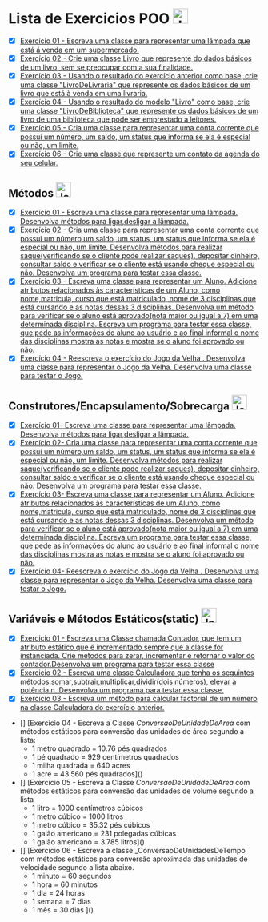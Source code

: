  # Lista de Exercicios POO <img align="" alt="Java" height="30" width="" src="https://cdn.jsdelivr.net/gh/devicons/devicon/icons/java/java-original.svg"/>

- [x] [Exercício 01 - Escreva uma classe para representar uma lâmpada que está á venda em um supermercado.](https://github.com/Giovani-Gomes/Exercicios_Java-_POO/tree/main/Exerc%C3%ADcio%2001)
- [x] [Exercício 02 - Crie uma classe Livro que represente do dados básicos de um livro, sem se preocupar com a sua finalidade.](https://github.com/Giovani-Gomes/Exercicios_Java-_POO/tree/main/Exercicio%2002)
- [x] [Exercício 03 - Usando o resultado do exercício anterior como base, crie uma classe "LivroDeLivraria" que represente os dados básicos de um livro que está à venda em uma livraria.](https://github.com/Giovani-Gomes/Exercicios_Java-_POO/tree/main/Exerc%C3%ADcio%2003)
- [x] [Exercício 04 - Usando o resultado do modelo "Livro" como base, crie uma classe "LivroDeBiblioteca" que represente os dados básicos de um livro de uma biblioteca que pode ser emprestado a leitores.](https://github.com/Giovani-Gomes/Exercicios_Java-_POO/tree/main/Exerc%C3%ADcio%2004)
- [x] [Exercício 05 - Cria uma classe para representar uma conta corrente que possui um número, um saldo, um status que informa se ela é especial ou não, um limite.](https://github.com/Giovani-Gomes/Exercicios_Java-_POO/tree/main/Exerc%C3%ADcio%2005)
- [x] [Exercício 06 - Crie uma classe que represente um contato da agenda do seu celular.](https://github.com/Giovani-Gomes/Exercicios_Java-_POO/tree/main/Exerc%C3%ADcio%2006)

## Métodos <img align="" alt="Java" height="30" width="" src="https://cdn.jsdelivr.net/gh/devicons/devicon/icons/java/java-original.svg"/>

- [x] [Exercício 01 - Escreva uma classe para representar uma lâmpada. Desenvolva métodos para ligar,desligar a lâmpada.](https://github.com/Giovani-Gomes/Exercicios_Java-_POO/tree/main/Exerc%C3%ADcio%2001%20-%20M%C3%A9todos)
- [x] [Exercício 02 - Cria uma classe para representar uma conta corrente que possui um número,um saldo, um status, um status que informa se ela é especial ou não, um limite. Desenvolva métodos para realizar saque(verificando se o cliente pode realizar saques), depositar dinheiro, consultar saldo e verificar se o cliente está usando cheque especial ou não. Desenvolva um programa para testar essa classe.](https://github.com/Giovani-Gomes/Exercicios_Java-_POO/tree/main/Exerc%C3%ADcio%2002%20-%20M%C3%A9todos)
- [x] [Exercício 03 - Escreva uma classe para representar um Aluno. Adicione atributos relacionados às características de um Aluno, como nome,matricula, curso que está matriculado, nome de 3 disciplinas que está cursando e as notas dessas 3 disciplinas. Desenvolva um método para verificar se o aluno está aprovado(nota maior ou igual a 7) em uma determinada disciplina. Escreva um programa para testar essa classe, que pede as informações do aluno ao usuário e ao final informal o nome das disciplinas mostra as notas e mostra se o aluno foi aprovado ou não.](https://github.com/Giovani-Gomes/Exercicios_Java-_POO/tree/main/Exerc%C3%ADcio%2003%20-%20M%C3%A9todos)
- [x] [Exercício 04 - Reescreva o exercício do Jogo da Velha . Desenvolva uma classe para representar o Jogo da Velha. Desenvolva uma classe para testar o Jogo. ](https://github.com/Giovani-Gomes/Exercicios_Java-_POO/tree/main/Exerc%C3%ADcio%2004%20-%20M%C3%A9todos)

## Construtores/Encapsulamento/Sobrecarga <img align="" alt="Java" height="30" width="" src="https://cdn.jsdelivr.net/gh/devicons/devicon/icons/java/java-original.svg"/>

- [x] [Exercício 01- Escreva uma classe para representar uma lâmpada. Desenvolva métodos para ligar,desligar a lâmpada.](https://github.com/Giovani-Gomes/Exercicios_Java-_POO/tree/main/Exerc%C3%ADcio%2001%20-%20Contrutores%5CEncapsulamento%5CSobrecarga)
- [x] [Exercício 02-  Cria uma classe para representar uma conta corrente que possui um número,um saldo, um status, um status que informa se ela é especial ou não, um limite. Desenvolva métodos para realizar saque(verificando se o cliente pode realizar saques), depositar dinheiro, consultar saldo e verificar se o cliente está usando cheque especial ou não. Desenvolva um programa para testar essa classe.](https://github.com/Giovani-Gomes/Exercicios_Java-_POO/tree/main/Exerc%C3%ADcio%2002%20-%20Construtores%5CEncapsulamento%5CSobrecarga)
- [x] [Exercício 03- Escreva uma classe para representar um Aluno. Adicione atributos relacionados às características de um Aluno, como nome,matricula, curso que está matriculado, nome de 3 disciplinas que está cursando e as notas dessas 3 disciplinas. Desenvolva um método para verificar se o aluno está aprovado(nota maior ou igual a 7) em uma determinada disciplina. Escreva um programa para testar essa classe, que pede as informações do aluno ao usuário e ao final informal o nome das disciplinas mostra as notas e mostra se o aluno foi aprovado ou não.](https://github.com/Giovani-Gomes/Exercicios_Java-_POO/tree/main/Exerc%C3%ADcio%2003%20-%20Construtores%5CEncapsulamento%5CSobrecarga)
- [x] [Exercício 04- Reescreva o exercício do Jogo da Velha . Desenvolva uma classe para representar o Jogo da Velha. Desenvolva uma classe para testar o Jogo.](https://github.com/Giovani-Gomes/Exercicios_Java-_POO/tree/main/Exerc%C3%ADcio%2004%20-%20Construtores%5CEncapsulamento%5CSobrecarga)

## Variáveis e Métodos Estáticos(static) <img align="" alt="Java" height="30" width="" src="https://cdn.jsdelivr.net/gh/devicons/devicon/icons/java/java-original.svg"/>

- [x] [Exercicio 01 - Escreva uma Classe chamada Contador, que tem um atributo estático que é incrementado sempre que a classe for instanciada. Crie métodos para zerar, incrementar e retornar o valor do contador.Desenvolva um programa para testar essa classe](https://github.com/Giovani-Gomes/Exercicios_Java-_POO/tree/main/Exerc%C3%ADcio%2001%20-%20Vari%C3%A1ves%20e%20M%C3%A9todos%20Est%C3%A1ticos(static))
- [x] [Exercicio 02 - Escreva uma classe Calculadora que tenha os seguintes métodos:somar,subtrair,multiplicar,dividir(dois números), elevar à potência n. Desenvolva um programa para testar essa classe.](https://github.com/Giovani-Gomes/Exercicios_Java-_POO/tree/main/Exerc%C3%ADcio%2002%20-%20Vari%C3%A1ves%20e%20M%C3%A9todos%20Est%C3%A1ticos(static)%20)
- [x] [Exercicio 03 - Escreva um método para calcular factorial de um número na classe Calculadora do exercício anterior.](https://github.com/Giovani-Gomes/Exercicios_Java-_POO/tree/main/Exerc%C3%ADcio%2003%20-%20Vari%C3%A1ves%20e%20M%C3%A9todos%20Est%C3%A1ticos(static)%20       )
- [] [Exercicio 04 - Escreva a Classe _ConversaoDeUnidadeDeArea_ com métodos estáticos para conversão das unidades de área segundo a lista:
    * 1 metro quadrado = 10.76 pés quadrados
    * 1 pé quadrado = 929 centímetros quadrados
    * 1 milha quadrada = 640 acres
    * 1 acre = 43.560 pés quadrados]()
- [] [Exercicio 05 - Escreva a Classe _ConversaoDeUnidadeDeArea_ com métodos estáticos para conversão das unidades de volume segundo a lista
    * 1 litro = 1000 centímetros cúbicos
    * 1 metro cúbico = 1000 litros
    * 1 metro cúbico = 35.32 pés cúbicos
    * 1 galão americano = 231 polegadas cúbicas
    * 1 galão americano = 3.785 litros]()
- [] [Exercicio 06 - Escreva a classe _ConversaoDeUnidadesDeTempo com métodos estáticos para conversão aproximada das unidades de velocidade segundo a lista abaixo.
    * 1 minuto = 60 segundos
    * 1 hora = 60 minutos
    * 1 dia = 24 horas
    * 1 semana = 7 dias
    * 1 mês = 30 dias ]()


